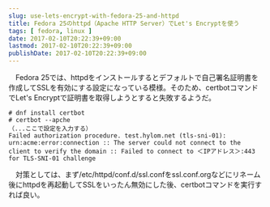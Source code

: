 ```yaml
---
slug: use-lets-encrypt-with-fedora-25-and-httpd
title: Fedora 25のhttpd（Apache HTTP Server）でLet's Encryptを使う
tags: [ fedora, linux ]
date: 2017-02-10T20:22:39+09:00
lastmod: 2017-02-10T20:22:39+09:00
publishDate: 2017-02-10T20:22:39+09:00
---
```


　Fedora 25では、httpdをインストールするとデフォルトで自己署名証明書を作成してSSLを有効にする設定になっている模様。そのため、certbotコマンドでLet's Encryptで証明書を取得しようとすると失敗するようだ。

```
# dnf install certbot
# certbot --apche
（...ここで設定を入力する）
Failed authorization procedure. test.hylom.net (tls-sni-01): urn:acme:error:connection :: The server could not connect to the client to verify the domain :: Failed to connect to ＜IPアドレス＞:443 for TLS-SNI-01 challenge
```

　対策としては、まず/etc/httpd/conf.d/ssl.confをssl.conf.orgなどにリネーム後にhttpdを再起動してSSLをいったん無効にした後、certbotコマンドを実行すれば良い。


